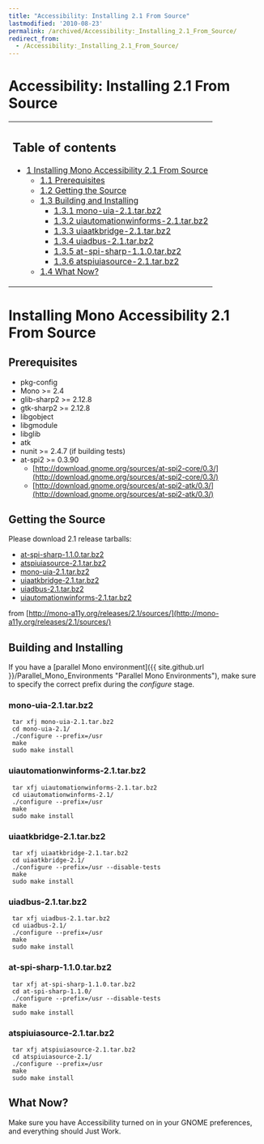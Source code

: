 ```yaml
---
title: "Accessibility: Installing 2.1 From Source"
lastmodified: '2010-08-23'
permalink: /archived/Accessibility:_Installing_2.1_From_Source/
redirect_from:
  - /Accessibility:_Installing_2.1_From_Source/
---
```


Accessibility: Installing 2.1 From Source
=========================================

<table>
<col width="100%" />
<tbody>
<tr class="odd">
<td align="left"><h2>Table of contents</h2>
<ul>
<li><a href="#installing-mono-accessibility-21-from-source">1 Installing Mono Accessibility 2.1 From Source</a>
<ul>
<li><a href="#prerequisites">1.1 Prerequisites</a></li>
<li><a href="#getting-the-source">1.2 Getting the Source</a></li>
<li><a href="#building-and-installing">1.3 Building and Installing</a>
<ul>
<li><a href="#mono-uia-21tarbz2">1.3.1 mono-uia-2.1.tar.bz2</a></li>
<li><a href="#uiautomationwinforms-21tarbz2">1.3.2 uiautomationwinforms-2.1.tar.bz2</a></li>
<li><a href="#uiaatkbridge-21tarbz2">1.3.3 uiaatkbridge-2.1.tar.bz2</a></li>
<li><a href="#uiadbus-21tarbz2">1.3.4 uiadbus-2.1.tar.bz2</a></li>
<li><a href="#at-spi-sharp-110tarbz2">1.3.5 at-spi-sharp-1.1.0.tar.bz2</a></li>
<li><a href="#atspiuiasource-21tarbz2">1.3.6 atspiuiasource-2.1.tar.bz2</a></li>
</ul></li>
<li><a href="#what-now">1.4 What Now?</a></li>
</ul></li>
</ul></td>
</tr>
</tbody>
</table>

Installing Mono Accessibility 2.1 From Source
=============================================

Prerequisites
-------------

-   pkg-config
-   Mono \>= 2.4
-   glib-sharp2 \>= 2.12.8
-   gtk-sharp2 \>= 2.12.8
-   libgobject
-   libgmodule
-   libglib
-   atk
-   nunit \>= 2.4.7 (if building tests)
-   at-spi2 \>= 0.3.90
    -   [http://download.gnome.org/sources/at-spi2-core/0.3/](http://download.gnome.org/sources/at-spi2-core/0.3/)
    -   [http://download.gnome.org/sources/at-spi2-atk/0.3/](http://download.gnome.org/sources/at-spi2-atk/0.3/)

Getting the Source
------------------

Please download 2.1 release tarballs:

-   [at-spi-sharp-1.1.0.tar.bz2](http://mono-a11y.org/releases/2.1/sources/at-spi-sharp-1.1.0.tar.bz2)
-   [atspiuiasource-2.1.tar.bz2](http://mono-a11y.org/releases/2.1/sources/atspiuiasource-2.1.tar.bz2)
-   [mono-uia-2.1.tar.bz2](http://mono-a11y.org/releases/2.1/sources/mono-uia-2.1.tar.bz2)
-   [uiaatkbridge-2.1.tar.bz2](http://mono-a11y.org/releases/2.1/sources/uiaatkbridge-2.1.tar.bz2)
-   [uiadbus-2.1.tar.bz2](http://mono-a11y.org/releases/2.1/sources/uiadbus-2.1.tar.bz2)
-   [uiautomationwinforms-2.1.tar.bz2](http://mono-a11y.org/releases/2.1/sources/uiautomationwinforms-2.1.tar.bz2)

from [http://mono-a11y.org/releases/2.1/sources/](http://mono-a11y.org/releases/2.1/sources/)

Building and Installing
-----------------------

If you have a [parallel Mono environment]({{ site.github.url }}/Parallel_Mono_Environments "Parallel Mono Environments"), make sure to specify the correct prefix during the *configure* stage.

### mono-uia-2.1.tar.bz2

     tar xfj mono-uia-2.1.tar.bz2
     cd mono-uia-2.1/
     ./configure --prefix=/usr
     make
     sudo make install

### uiautomationwinforms-2.1.tar.bz2

     tar xfj uiautomationwinforms-2.1.tar.bz2
     cd uiautomationwinforms-2.1/
     ./configure --prefix=/usr
     make 
     sudo make install

### uiaatkbridge-2.1.tar.bz2

     tar xfj uiaatkbridge-2.1.tar.bz2
     cd uiaatkbridge-2.1/
     ./configure --prefix=/usr --disable-tests
     make
     sudo make install

### uiadbus-2.1.tar.bz2

     tar xfj uiadbus-2.1.tar.bz2
     cd uiadbus-2.1/
     ./configure --prefix=/usr
     make 
     sudo make install

### at-spi-sharp-1.1.0.tar.bz2

     tar xfj at-spi-sharp-1.1.0.tar.bz2
     cd at-spi-sharp-1.1.0/
     ./configure --prefix=/usr --disable-tests
     make
     sudo make install

### atspiuiasource-2.1.tar.bz2

     tar xfj atspiuiasource-2.1.tar.bz2
     cd atspiuiasource-2.1/
     ./configure --prefix=/usr
     make
     sudo make install

What Now?
---------

Make sure you have Accessibility turned on in your GNOME preferences, and everything should Just Work.

